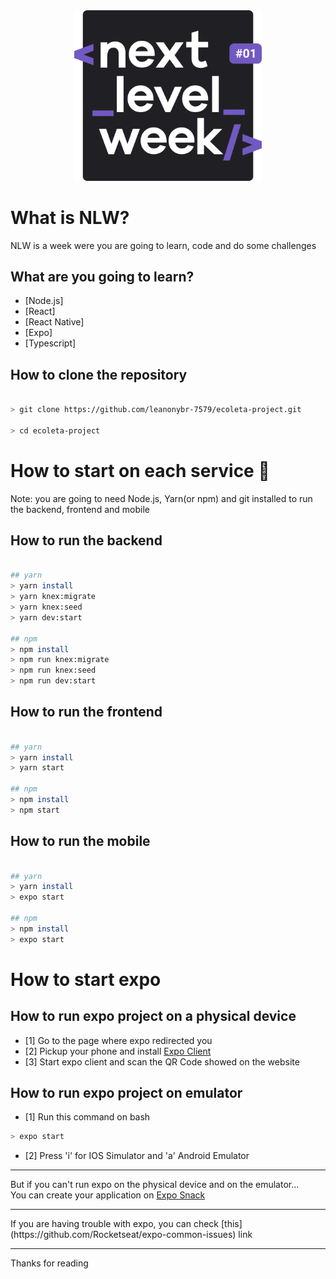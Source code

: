 <div align="center">
  <img src="https://raw.githubusercontent.com/leanonybr-7579/ecoleta-project/master/images-readme/logo.svg" width="300px" />
</div>

# What is NLW?

NLW is a week were you are going to learn, code and do some challenges

## What are you going to learn?

- [Node.js]
- [React]
- [React Native]
- [Expo]
- [Typescript]

## How to clone the repository

```bash

> git clone https://github.com/leanonybr-7579/ecoleta-project.git

> cd ecoleta-project

```
# How to start on each service 🏁

Note: you are going to need Node.js, Yarn(or npm) and git installed to run the backend, frontend and mobile

## How to run the backend

```bash

## yarn
> yarn install
> yarn knex:migrate
> yarn knex:seed
> yarn dev:start

## npm
> npm install
> npm run knex:migrate
> npm run knex:seed
> npm run dev:start

```

## How to run the frontend

```bash

## yarn
> yarn install
> yarn start

## npm
> npm install
> npm start

```

## How to run the mobile

```bash

## yarn
> yarn install
> expo start

## npm
> npm install
> expo start

```

# How to start expo

## How to run expo project on a physical device

- [1] Go to the page where expo redirected you
- [2] Pickup your phone and install [Expo Client](https://expo.io/)
- [3] Start expo client and scan the QR Code showed on the website

## How to run expo project on emulator

- [1] Run this command on bash
```bash 
> expo start
```
- [2] Press 'i' for IOS Simulator and 'a' Android Emulator

<hr />

But if you can't run expo on the physical device and on the emulator...<br/>
You can create your application on [Expo Snack](https://snack.expo.io/)

<hr />
If you are having trouble with expo, you can check [this](https://github.com/Rocketseat/expo-common-issues) link

<hr />

Thanks for reading
